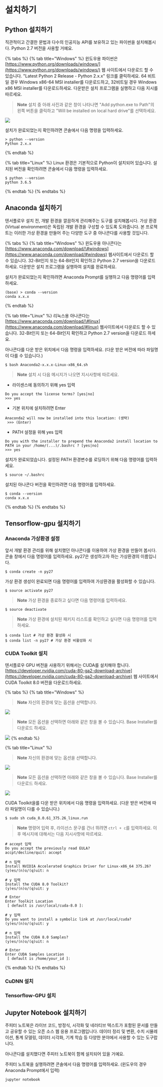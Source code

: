 # 설치하기

## Python 설치하기

직관적이고 간결한 문법과 다수의 인공지능 API를 보유하고 있는 파이썬을 설치해봅시다. Python 2.7 버전을 사용할 거예요.

{% tabs %}
{% tab title="Windows" %}
윈도우용 파이썬은 [https://www.python.org/downloads/windows/](https://www.python.org/downloads/windows/) 웹 사이트에서 다운로드 할 수 있습니다. "Latest Python 2 Release - Python 2.x.x" 링크를 클릭하세요.  64 비트일 경우 Windows x86-64 MSI installer를 다운로드하고, 32비트일 경우  Windows x86 MSI installer를 다운로드하세요. 다운받은 설치 프로그램을 실행하고 다음 지시를 따르세요.

> **Note** 설치 중 아래 사진과 같은 창이 나타나면 "Add python.exe to Path"의 왼쪽 버튼을 클릭하고 "Will be installed on local hard drive"를 선택하세요.

![](.gitbook/assets/python2-003.png)

설치가 완료되었는지 확인하려면 콘솔에서 다음 명령을 입력하세요.

```text
> python --version
Python 2.x.x
```
{% endtab %}

{% tab title="Linux" %}
Linux 환경은 기본적으로 Python이 설치되어 있습니다. 설치된 버전을 확인하려면 콘솔에서 다음 명령을 입력하세요.

```text
$ python --version
python 3.6.5
```
{% endtab %}
{% endtabs %}

## Anaconda 설치하기

텐서플로우 설치 전, 개발 환경을 깔끔하게 관리해주는 도구를 설치해봅시다. 가상 환경\(Virtual environment\)은 독립된 개발 환경을 구성할 수 있도록 도와줍니다. 본 프로젝트는 이러한 가상 환경을 만들어 주는 다양한 도구 중 아나콘다를 사용할 것입니다.

{% tabs %}
{% tab title="Windows" %}
윈도우용 아나콘다는 [https://www.anaconda.com/download/\#windows](https://www.anaconda.com/download/#windows) 웹사이트에서 다운로드 할 수 있습니다. 32-Bit인지 또는 64-Bit인지 확인하고 Python 2.7 version을 다운로드 하세요. 다운받은 설치 프로그램을 실행하여 설치를 완료하세요.

설치가 완료되었는지 확인하려면 Anaconda Prompt를 실행하고 다음 명령어를 입력하세요.

```text
(base) > conda --version
conda x.x.x
```
{% endtab %}

{% tab title="Linux" %}
리눅스용 아나콘다는 [https://www.anaconda.com/download/\#linux](https://www.anaconda.com/download/#linux) 웹사이트에서 다운로드 할 수 있습니다. 32-Bit인지 또는 64-Bit인지 확인하고 Python 2.7 version을 다운로드 하세요.

아나콘다를 다운 받은 위치에서 다음 명령을 입력하세요. \(다운 받은 버전에 따라 파일명이 다를 수 있습니다.\)

```text
$ bash Anaconda2-x.x.x-Linux-x86_64.sh
```

> **Note** 설치 시 다음 메시지가 나오면 지시사항에 따르세요.

* 라이센스에 동의하기 위해 yes 입력

```text
Do you accept the license terms? [yes|no]
>>> yes
```

* 기본 위치에 설치하려면 Enter

```text
Anaconda2 will now be installed into this location: (생략)
 >>> (Enter)
```

*  PATH 설정을 위해 yes 입력

```text
Do you with the installer to prepend the Anaconda2 install location to PATH in your /home/(...)/.bashrc ? [yes|no]
>>> yes
```

설치가 완료되었습니다. 설정된 PATH 환경변수를 로딩하기 위해 다음 명령어를 입력하세요.

```text
$ source ~/.bashrc
```

설치된 아나콘다 버전을 확인하려면 다음 명령어를 입력하세요.

```text
$ conda --version
conda x.x.x
```
{% endtab %}
{% endtabs %}

## Tensorflow-gpu 설치하기

### Anaconda 가상환경 설정

앞서 개발 환경 관리를 위해 설치했던 아나콘다를 이용하여 가상 환경을 만들어 봅시다. 콘솔 창에서 다음 명령어를 입력하세요. py27은 생성하고자 하는 가상환경의 이름입니다.

```text
$ conda create -n py27
```

가상 환경 생성이 완료되면 다음 명령어를 입력하여 가상환경을 활성화할 수 있습니다.

```text
$ source activate py27
```

> **Note** 가상 환경을 종료하고 싶다면 다음 명령어를 입력하세요.

```text
$ source deactivate
```

> **Note** 가상 환경에 설치된 패키지 리스트를 확인하고 싶다면 다음 명령어를 입력하세요.

```text
$ conda list # 가상 환경 활성화 시
$ conda list -n py27 # 가상 환경 비활성화 시
```



### CUDA Toolkit 설치

텐서플로우 GPU 버전을 사용하기 위해서는 CUDA를 설치해야 합니다. [https://developer.nvidia.com/cuda-80-ga2-download-archive](https://developer.nvidia.com/cuda-80-ga2-download-archive) 웹 사이트에서 CUDA Toolkit 8.0 버전을 다운로드하세요.

{% tabs %}
{% tab title="Windows" %}
> **Note** 자신의 환경에 맞는 옵션을 선택합니다.

![](.gitbook/assets/cuda_toolkit-001.png)

> **Note** 모든 옵션을 선택하면 아래와 같은 창을 볼 수 있습니다. Base Installer를 다운로드 하세요.

![](.gitbook/assets/cuda_toolkit-002.png)
{% endtab %}

{% tab title="Linux" %}
> **Note** 자신의 환경에 맞는 옵션을 선택합니다.

![](.gitbook/assets/cuda_toolkit-003.png)

> **Note** 모든 옵션을 선택하면 아래와 같은 창을 볼 수 있습니다. Base Installer를 다운로드 하세요.

![](.gitbook/assets/cuda_toolkit-004.png)

CUDA Toolkit을를 다운 받은 위치에서 다음 명령을 입력하세요. \(다운 받은 버전에 따라 파일명이 다를 수 있습니다.\)

```text
$ sudo sh cuda_8.0.61_375.26_linux.run
```

> **Note** 명령어 입력 후, 라이선스 문구를 건너 뛰려면 `ctrl + c`를 입력하세요. 이후 메시지에 대해서는 다음 지시사항에 따르세요.

```text
# accept 입력
Do you accept the previously read EULA?
accpt/decline/quit: accept

# n 입력
Install NVIDIA Accelerated Graphics Driver for Linux-x86_64 375.26?
(y)es/(n)o/(q)uit: n

# y 입력
Install the CUDA 8.0 Toolkit?
(y)es/(n)o/(q)uit: y

# Enter
Enter Toolkit Location
 [ default is /usr/local/cuda-8.0 ]:

# y 입력
Do you want to install a symbolic link at /usr/local/cuda?
(y)es/(n)o/(q)uit: y

# n 입력
Install the CUDA 8.0 Samples?
(y)es/(n)o/(q)uit: n

# Enter
Enter CUDA Samples Location
 [ default is /home/your_id ]:
```
{% endtab %}
{% endtabs %}



### CuDNN 설치



### Tensorflow-GPU 설치



## Jupyter Notebook 설치하기

주피터 노트북은 라이브 코드, 방정식, 시각화 및 네러티브 텍스트가 포함된 문서를 만들고 공유할 수 있는 오픈 소스 웹 응용 프로그램입니다. 데이터 정리 및 변환, 수치 시뮬레이션, 통계 모델링, 데이터 시각화, 기계 학습 등 다양한 분야에서 사용할 수 있는 도구랍니다.

아나콘다를 설치했다면 주피터 노트북이 함께 설치되어 있을 거예요.

주피터 노트북을 실행하려면 콘솔에서 다음 명령어를 입력하세요. \(윈도우의 경우 Anaconda Prompt에서 입력\)

```text
jupyter notebook
```


